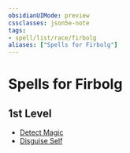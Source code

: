 ```yaml
---
obsidianUIMode: preview
cssclasses: json5e-note
tags:
- spell/list/race/firbolg
aliases: ["Spells for Firbolg"]
---
```

# Spells for Firbolg

## 1st Level

- [Detect Magic](detect-magic "PHB") 
- [Disguise Self](disguise-self "PHB")